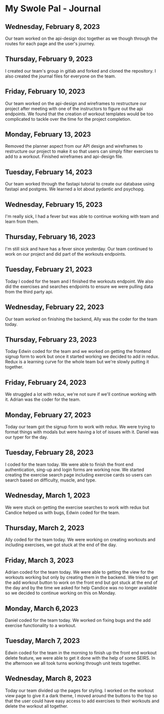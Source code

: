 # My Swole Pal - Journal

## Wednesday, February 8, 2023
Our team worked on the api-design doc together as we though through the routes for each page and the user's journey.

## Thursday, February 9, 2023
I created our team's group in gitlab and forked and cloned the repository. I also created the journal files for everyone on the team.

## Friday, February 10, 2023
Our team worked on the api-design and wireframes to restructure our project after meeting with one of the instructors to figure out the api endpoints. We found that the creation of workout templates would be too complicated to tackle over the time for the project completion.

## Monday, February 13, 2023
Removed the planner aspect from our API design and wireframes to restructure our project to make it so that users can simply filter exercises to add to a workout. Finished wireframes and api-design file.

## Tuesday, February 14, 2023
Our team worked through the fastapi tutorial to create our database using fastapi and postgres. We learned a lot about pydantic and psychopg.

## Wednesday, February 15, 2023
I'm really sick, I had a fever but was able to continue working with team and learn from them.

## Thursday, February 16, 2023
I'm still sick and have has a fever since yesterday. Our team continued to work on our project and did part of the workouts endpoints.

## Tuesday, February 21, 2023
Today I coded for the team and I finished the workouts endpoint. We also did the exercises and searches endpoints to ensure we were pulling data from the third party api.

## Wednesday, February 22, 2023
Our team worked on finishing the backend, Ally was the coder for the team today.

## Thursday, February 23, 2023
Today Edwin coded for the team and we worked on getting the frontend signup form to work but once it started working we decided to add in redux. Redux is a learning curve for the whole team but we're slowly putting it together.

## Friday, February 24, 2023
We struggled a lot with redux, we're not sure if we'll continue working with it. Adrian was the coder for the team.

## Monday, February 27, 2023
Today our team got the signup form to work with redux. We were trying to format things with modals but were having a lot of issues with it. Daniel was our typer for the day.

## Tuesday, February 28, 2023
I coded for the team today. We were able to finish the front end authentication, sing-up and login forms are working now. We started creating the exercise search page including exercise cards so users can search based on difficulty, muscle, and type.

## Wednesday, March 1, 2023
We were stuck on getting the exercise searches to work with redux but Candice helped us with bugs, Edwin coded for the team.

## Thursday, March 2, 2023
Ally coded for the team today. We were working on creating workouts and including exercises, we got stuck at the end of the day.

## Friday, March 3, 2023
Adrian coded for the team today. We were able to getting the view for the workouts working but only by creating them in the backend. We tried to get the add workout button to work on the front end but got stuck at the end of the day and by the time we asked for help Candice was no longer available so we decided to continue working on this on Monday.

## Monday, March 6,2023
Daniel coded for the team today. We worked on fixing bugs and the add exercise functionality to a workout.

## Tuesday, March 7, 2023
Edwin coded for the team in the morning to finish up the front end workout delete feature, we were able to get it done with the help of some SEIRS. In the afternoon we all took turns working through unit tests together.

## Wednesday, March 8, 2023
Today our team divided up the pages for styling. I worked on the workout view page to give it a dark theme, I moved around the buttons to the top so that the user could have easy access to add exercises to their workouts and delete the workout all together.

